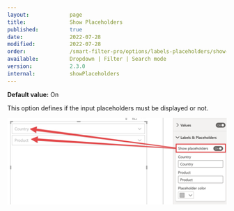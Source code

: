 ```yaml
---
layout:             page
title:              Show Placeholders
published:          true
date:               2022-07-28
modified:           2022-07-28
order:              /smart-filter-pro/options/labels-placeholders/show-placeholders
available:          Dropdown | Filter | Search mode
version:            2.3.0
internal:           showPlaceholders
---
```


**Default value:** On

This option defines if the input placeholders must be displayed or not.

<img src="images/show-placeholders.png" width="600"> 